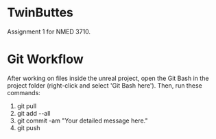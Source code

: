 # TwinButtes
Assignment 1 for NMED 3710.

# Git Workflow
After working on files inside the unreal project, open the Git Bash in the project folder (right-click and select 'Git Bash here').
Then, run these commands:
1. git pull
2. git add --all
3. git commit -am "Your detailed message here."
4. git push
